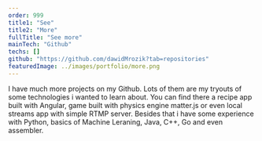 ```yaml
---
order: 999
title1: "See"
title2: "More"
fullTitle: "See more"
mainTech: "Github"
techs: []
github: "https://github.com/dawidMrozik?tab=repositories"
featuredImage: ../images/portfolio/more.png
---
```


I have much more projects on my Github. Lots of them are my tryouts of some technologies i wanted to learn about. You can find there a recipe app built with Angular, game built with physics engine matter.js or even local streams app with simple RTMP server. Besides that i have some experience with Python, basics of Machine Leraning, Java,
C++, Go and even assembler.